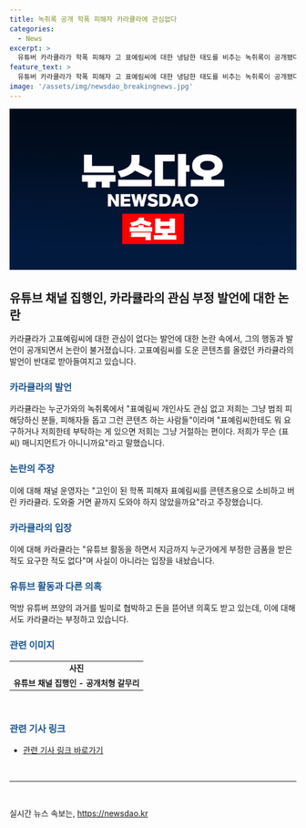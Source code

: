 ```yaml
---
title: 녹취록 공개 학폭 피해자 카라큘라에 관심없다
categories:
  - News
excerpt: >
  유튜버 카라큘라가 학폭 피해자 고 표예림씨에 대한 냉담한 태도를 비추는 녹취록이 공개됐다. 카라큘라는 표씨를 죽음으로 내몰았다는 주장과 관련해 표씨에 대한 관심이 없다며 녹취록에서 드러냈다. 이에 대해 카라큘라에 대한 비판과 논란이 일고 있으며, 채널 운영자는 도와줄 거면 끝까지 도와야하며 비판을 쏟아내고 있다. 또한, 카라큘라는 유튜브 활동을 하면서 누군가에게 부정한 금품을 받거나 요구한 적이 없다고 주장하고 있다. #카라큘라 #고표예림
feature_text: >
  유튜버 카라큘라가 학폭 피해자 고 표예림씨에 대한 냉담한 태도를 비추는 녹취록이 공개됐다. 카라큘라는 표씨를 죽음으로 내몰았다는 주장과 관련해 표씨에 대한 관심이 없다며 녹취록에서 드러냈다. 이에 대해 카라큘라에 대한 비판과 논란이 일고 있으며, 채널 운영자는 도와줄 거면 끝까지 도와야하며 비판을 쏟아내고 있다. 또한, 카라큘라는 유튜브 활동을 하면서 누군가에게 부정한 금품을 받거나 요구한 적이 없다고 주장하고 있다. #카라큘라 #고표예림
image: '/assets/img/newsdao_breakingnews.jpg'
---
```


<p><img src="/assets/img/newsdao_breakingnews.jpg" alt="firstkoreanews 속보" /></p>

<h2 data-ke-size="size26">유튜브 채널 집행인, 카라큘라의 관심 부정 발언에 대한 논란</h2>

<p data-ke-size="size16">카라큘라가 고표예림씨에 대한 관심이 없다는 발언에 대한 논란 속에서, 그의 행동과 발언이 공개되면서 논란이 불거졌습니다. 고표예림씨를 도운 콘텐츠를 올렸던 카라큘라의 발언이 반대로 받아들여지고 있습니다.</p>

<h3><b><span style="color: #1a5490;">카라큘라의 발언</span></b></h3>

<p data-ke-size="size16">카라큘라는 누군가와의 녹취록에서 "표예림씨 개인사도 관심 없고 저희는 그냥 범죄 피해당하신 분들, 피해자들 돕고 그런 콘텐츠 하는 사람들"이라며 "표예림씨한테도 뭐 요구하거나 저희한테 부탁하는 게 있으면 저희는 그냥 거절하는 편이다. 저희가 무슨 (표씨) 매니지먼트가 아니니까요"라고 말했습니다.</p>

<h3><b><span style="color: #1a5490;">논란의 주장</span></b></h3>

<p data-ke-size="size16">이에 대해 채널 운영자는 "고인이 된 학폭 피해자 표예림씨를 콘텐츠용으로 소비하고 버린 카라큘라. 도와줄 거면 끝까지 도와야 하지 않았을까요"라고 주장했습니다.</p>

<h3><b><span style="color: #1a5490;">카라큘라의 입장</span></b></h3>

<p data-ke-size="size16">이에 대해 카라큘라는 "유튜브 활동을 하면서 지금까지 누군가에게 부정한 금품을 받은 적도 요구한 적도 없다"며 사실이 아니라는 입장을 내놨습니다.</p>

<h3><b><span style="color: #1a5490;">유튜브 활동과 다른 의혹</span></b></h3>

<p data-ke-size="size16">먹방 유튜버 쯔양의 과거를 빌미로 협박하고 돈을 뜯어낸 의혹도 받고 있는데, 이에 대해서도 카라큘라는 부정하고 있습니다.</p>

<h3><b><span style="color: #1a5490;">관련 이미지</span></b></h3>

<table>
    <tr>
        <td style="text-align: center; height: 17px;"><b>사진</b></td>
    </tr>
    <tr>
        <td style="text-align: center; height: 17px;"><b>유튜브 채널 집행인 - 공개처형 갈무리</b></td>
    </tr>
</table>

<p data-ke-size="size16">&nbsp;</p>

<h3><b><span style="color: #1a5490;">관련 기사 링크</span></b></h3>

<ul>
    <li><a href="https://www.examplelink.com/article">관련 기사 링크 바로가기</a></li>
</ul>

<p data-ke-size="size16">&nbsp;</p>

<hr>

<p data-ke-size="size16">&nbsp;</p>
실시간 뉴스 속보는, <a href="https://newsdao.kr" rel="dofollow">https://newsdao.kr</a>


